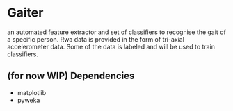 Gaiter
======

an automated feature extractor and set of classifiers to recognise the gait of a specific person.
Rwa data is provided in the form of tri-axial accelerometer data. Some of the data is labeled and will be used to train classifiers.

(for now WIP) Dependencies
-------------------------
 - matplotlib
 - pyweka
